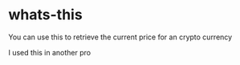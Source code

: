 # whats-this

You can use this to retrieve the current price for an crypto currency

I used this in another pro